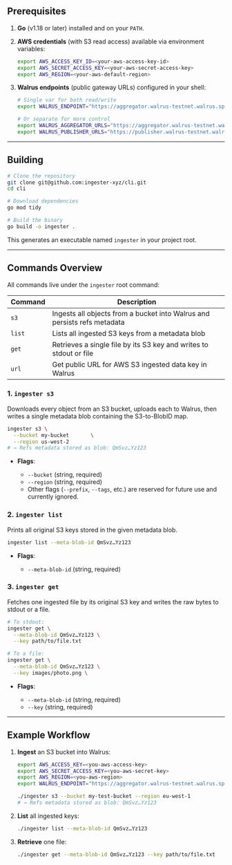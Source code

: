 ## Prerequisites

1. **Go** (v1.18 or later) installed and on your `PATH`.

2. **AWS credentials** (with S3 read access) available via environment variables:

   ```bash
   export AWS_ACCESS_KEY_ID=<your-aws-access-key-id>
   export AWS_SECRET_ACCESS_KEY=<your-aws-secret-access-key>
   export AWS_REGION=<your-aws-default-region>
   ```

3. **Walrus endpoints** (public gateway URLs) configured in your shell:

   ```bash
   # Single var for both read/write
   export WALRUS_ENDPOINT="https://aggregator.walrus-testnet.walrus.space,https://publisher.walrus-testnet.walrus.space"

   # Or separate for more control
   export WALRUS_AGGREGATOR_URLS="https://aggregator.walrus-testnet.walrus.space"
   export WALRUS_PUBLISHER_URLS="https://publisher.walrus-testnet.walrus.space"
   ```

---

## Building

```bash
# Clone the repository
git clone git@github.com:ingester-xyz/cli.git
cd cli

# Download dependencies
go mod tidy

# Build the binary
go build -o ingester .
```

This generates an executable named `ingester` in your project root.

---

## Commands Overview

All commands live under the `ingester` root command:

| Command | Description                                                              |
| ------- | ------------------------------------------------------------------------ |
| `s3`    | Ingests all objects from a bucket into Walrus and persists refs metadata |
| `list`  | Lists all ingested S3 keys from a metadata blob                          |
| `get`   | Retrieves a single file by its S3 key and writes to stdout or file       |
| `url`   | Get public URL for AWS S3 ingested data key in Walrus                    |

### 1. `ingester s3`

Downloads every object from an S3 bucket, uploads each to Walrus, then writes a single metadata blob containing the S3-to-BlobID map.

```bash
ingester s3 \
  --bucket my-bucket       \
  --region us-west-2
# → Refs metadata stored as blob: QmSvz…Yz123
```

- **Flags**:

  - `--bucket` (string, required)
  - `--region` (string, required)
  - Other flags (`--prefix`, `--tags`, etc.) are reserved for future use and currently ignored.

### 2. `ingester list`

Prints all original S3 keys stored in the given metadata blob.

```bash
ingester list --meta-blob-id QmSvz…Yz123
```

- **Flags**:

  - `--meta-blob-id` (string, required)

### 3. `ingester get`

Fetches one ingested file by its original S3 key and writes the raw bytes to stdout or a file.

```bash
# To stdout:
ingester get \
  --meta-blob-id QmSvz…Yz123 \
  --key path/to/file.txt

# To a file:
ingester get \
  --meta-blob-id QmSvz…Yz123 \
  --key images/photo.png \
```

- **Flags**:

  - `--meta-blob-id` (string, required)
  - `--key` (string, required)

---

## Example Workflow

1. **Ingest** an S3 bucket into Walrus:

   ```bash
   export AWS_ACCESS_KEY=<you-aws-access-key>
   export AWS_SECRET_ACCESS_KEY=<you-aws-secret-key>
   export AWS_REGION=<you-aws-region>
   export WALRUS_ENDPOINT="https://aggregator.walrus-testnet.walrus.space,https://publisher.walrus-testnet.walrus.space"

   ./ingester s3 --bucket my-test-bucket --region eu-west-1
   # → Refs metadata stored as blob: QmSvz…Yz123
   ```

2. **List** all ingested keys:

   ```bash
   ./ingester list --meta-blob-id QmSvz…Yz123
   ```

3. **Retrieve** one file:

   ```bash
   ./ingester get --meta-blob-id QmSvz…Yz123 --key path/to/file.txt
   ```
